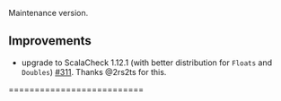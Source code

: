 Maintenance version.

## Improvements

 * upgrade to ScalaCheck 1.12.1 (with better distribution for `Floats` and `Doubles`) [#311](https://github.com/etorreborre/specs2/pull/311). Thanks @2rs2ts for this.


==========================

